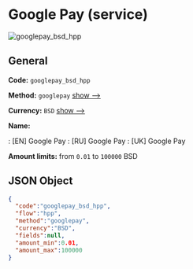 
# Google Pay (service) 
![googlepay_bsd_hpp](https://static.openfintech.io/payment_methods/googlepay_bsd_hpp/logo.svg?w=400&c=v0.59.26#w200)  

## General 
 
**Code:** `googlepay_bsd_hpp` 
 
**Method:** `googlepay` 
 [show -->](/payment-methods/googlepay/) 
 
**Currency:** `BSD` [show -->](/currencies/BSD/) 
 
**Name:** 
 
:	[EN] Google Pay 
:	[RU] Google Pay 
:	[UK] Google Pay 
 
**Amount limits:** from `0.01` to `100000` BSD 

## JSON Object 

```json
{
  "code":"googlepay_bsd_hpp",
  "flow":"hpp",
  "method":"googlepay",
  "currency":"BSD",
  "fields":null,
  "amount_min":0.01,
  "amount_max":100000
}
```  
